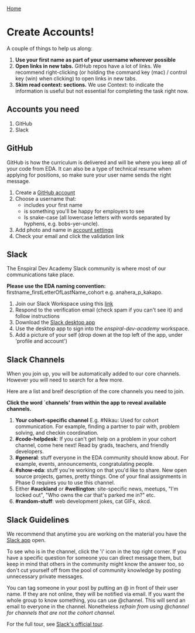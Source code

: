[Home](README.md) 

# Create Accounts!

A couple of things to help us along:

1. **Use your first name as part of your username wherever possible**
2. **Open links in new tabs.** GitHub repos have a lot of links. We recommend right-clicking (or holding the command key (mac) / control key (win) when clicking) to open links in new tabs.
3. **Skim read context: sections.** We use Context: to indicate the information is useful but not essential for completing the task right now.

## Accounts you need

1. GitHub
2. Slack


## GitHub
GitHub is how the curriculum is delivered and will be where you keep all of your code from EDA. It can also be a type of technical resume when applying for positions, so make sure your user name sends the right message. 

1. Create a [GitHub account](https://github.com/)
2. Choose a username that:
    - includes your first name
    - is something you'll be happy for employers to see
    - Is snake-case (all lowercase letters with words separated by hyphens, e.g. bobs-yer-uncle).
3. Add photo and name in [account settings](https://github.com/settings/profile) 
4. Check your email and click the validation link


## Slack
The Enspiral Dev Academy Slack community is where most of our communications take place. 

__Please use the EDA naming convention:__ 
firstname_firstLetterOfLastName_cohort e.g. anahera_p_kakapo.

1. Join our Slack Workspace using this [link](https://join.slack.com/t/eda-staff/shared_invite/enQtNDI3NzA5NTcxMzQ2LTdmYmNhYjI1MmUxMjVlYjhjY2QxYWM3ZjU4ODAwMjU5MGRhMmEyZjY0MDM3MzJlZWNhMDM3ZTk2MGZlODNhZmY) 
2. Respond to the verification email (check spam if you can't see it) and follow instructions 
4. Download the [Slack desktop app](https://slack.com/app)
5. Use the desktop app to sign into the _enspiral-dev-academy_ workspace. 
6. Add a picture of your self (drop down at the top left of the app, under 'profile and account')

## Slack Channels 
When you join up, you will be automatically added to our core channels. However you will need to search for a few more. 

Here are a list and breif description of the core channels you need to join. 

__Click the word `channels' from within the app to reveal available channels.__  


1. **Your cohort-specific channel** E.g. #Nikau: Used for cohort communication. For example, finding a partner to pair with, problem solving, and checkin coordination.
2. **#code-helpdesk**: If you can't get help on a problem in your cohort channel, come here next! Read by grads, teachers, and friendly developers.
3. **#general**: stuff everyone in the EDA community should know about. For example, events, announcements, congratulating people.
4. **#show-eda**: stuff you're working on that you'd like to share. New open source projects, games, pretty things. One of your final assignments in Phase 0 requires you to use this channel.
5. Either **#auckland** or **#wellington**: site-specific news, meetups, "I'm locked out", "Who owns the car that's parked me in?" etc.
6. **#random-stuff**: web development jokes, cat GIFs, xkcd.


## Slack Guidelines

We recommend that anytime you are working on the material you have the [Slack app](https://slack.com/downloads) open.

To see who is in the channel, click the 'i' icon in the top right corner. If you have a specific question for someone you can direct message them, but keep in mind that others in the community might know the answer too, so don't cut yourself off from the pool of community knowledge by posting unnecessary private messages.

You can tag someone in your post by putting an @ in front of their user name. If they are not online, they will be notified via email. If you want the whole group to know something, you can use @channel. This will send an email to everyone in the channel. Nonetheless *refrain from using @channel for channels that are not the cohort channel*.

For the full tour, see [Slack's official tour](https://enspiral-dev-academy.slack.com/is/team-communication).



